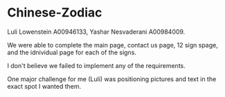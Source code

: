 # Chinese-Zodiac
Luli Lowenstein A00946133, Yashar Nesvaderani A00984009.

We were able to complete the main page, contact us page, 12 sign spage, 
and the idnividual page for each of the signs.

I don't believe we failed to implement any of the requirements.

One major challenge for me (Luli) was positioning pictures and text in
the exact spot I wanted them.